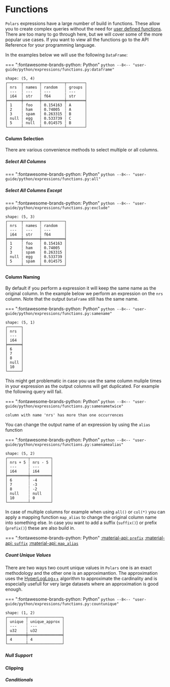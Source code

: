 # Functions

`Polars` expressions have a large number of build in functions. These allow you to create complex queries without the need for [user defined functions](user-defined-functions.md). There are too many to go through here, but we will cover some of the more popular use cases. If you want to view all the functions go to the API Reference for your programming language.

In the examples below we will use the following `DataFrame`:

=== ":fontawesome-brands-python: Python"
    ``` python
    --8<-- "user-guide/python/expressions/functions.py:dataframe"
    ```

```
shape: (5, 4)
┌──────┬───────┬──────────┬────────┐
│ nrs  ┆ names ┆ random   ┆ groups │
│ ---  ┆ ---   ┆ ---      ┆ ---    │
│ i64  ┆ str   ┆ f64      ┆ str    │
╞══════╪═══════╪══════════╪════════╡
│ 1    ┆ foo   ┆ 0.154163 ┆ A      │
│ 2    ┆ ham   ┆ 0.74005  ┆ A      │
│ 3    ┆ spam  ┆ 0.263315 ┆ B      │
│ null ┆ egg   ┆ 0.533739 ┆ C      │
│ 5    ┆ null  ┆ 0.014575 ┆ B      │
└──────┴───────┴──────────┴────────┘
```

#### Column Selection

There are various convenience methods to select multiple or all columns. 

##### Select All Columns

=== ":fontawesome-brands-python: Python"
    ``` python
    --8<-- "user-guide/python/expressions/functions.py:all"
    ```

##### Select All Columns Except

=== ":fontawesome-brands-python: Python"
    ``` python
    --8<-- "user-guide/python/expressions/functions.py:exclude"
    ```

```
shape: (5, 3)
┌──────┬───────┬──────────┐
│ nrs  ┆ names ┆ random   │
│ ---  ┆ ---   ┆ ---      │
│ i64  ┆ str   ┆ f64      │
╞══════╪═══════╪══════════╡
│ 1    ┆ foo   ┆ 0.154163 │
│ 2    ┆ ham   ┆ 0.74005  │
│ 3    ┆ spam  ┆ 0.263315 │
│ null ┆ egg   ┆ 0.533739 │
│ 5    ┆ spam  ┆ 0.014575 │
└──────┴───────┴──────────┘
```

#### Column Naming

By default if you perform a expression it will keep the same name as the original column. In the example below we perform an expression on the `nrs` column. Note that the output `DataFrame` still has the same name.

=== ":fontawesome-brands-python: Python"
    ``` python
    --8<-- "user-guide/python/expressions/functions.py:samename"
    ```

```
shape: (5, 1)
┌──────┐
│ nrs  │
│ ---  │
│ i64  │
╞══════╡
│ 6    │
│ 7    │
│ 8    │
│ null │
│ 10   │
└──────┘
```

This might get problematic in case you use the same column muliple times in your expression as the output columns will get duplicated. For example the following query will fail.

=== ":fontawesome-brands-python: Python"
    ``` python
    --8<-- "user-guide/python/expressions/functions.py:samenametwice"
    ```

```
column with name 'nrs' has more than one occurrences
```

You can change the output name of an expression by using the `alias` function 

=== ":fontawesome-brands-python: Python"
    ``` python
    --8<-- "user-guide/python/expressions/functions.py:samenamealias"
    ```

```
shape: (5, 2)
┌─────────┬─────────┐
│ nrs + 5 ┆ nrs - 5 │
│ ---     ┆ ---     │
│ i64     ┆ i64     │
╞═════════╪═════════╡
│ 6       ┆ -4      │
│ 7       ┆ -3      │
│ 8       ┆ -2      │
│ null    ┆ null    │
│ 10      ┆ 0       │
└─────────┴─────────┘
```

In case of multiple columns for example when using `all()` or `col(*)` you can apply a mapping function `map_alias`  to change the original column name into something else. In case you want to add a suffix (`suffix()`) or prefix (`prefix()`) these are also build in. 

=== ":fontawesome-brands-python: Python"
    [:material-api:  `prefix`](https://pola-rs.github.io/polars/py-polars/html/reference/expressions/api/polars.Expr.prefix.html)
    [:material-api:  `suffix`](https://pola-rs.github.io/polars/py-polars/html/reference/expressions/api/polars.Expr.suffix.html)
    [:material-api:  `map_alias`](https://pola-rs.github.io/polars/py-polars/html/reference/expressions/api/polars.Expr.map_alias.html)

##### Count Unique Values

There are two ways two count unique values in `Polars` one is an exact methodology and the other one is an approximantion. The approximation uses the [HyperLogLog++](https://en.wikipedia.org/wiki/HyperLogLog) algorithm to approximate the cardinality and is especially usefull for very large datasets where an approximation is good enough.


=== ":fontawesome-brands-python: Python"
    ``` python
    --8<-- "user-guide/python/expressions/functions.py:countunique"
    ```

```
shape: (1, 2)
┌────────┬───────────────┐
│ unique ┆ unique_approx │
│ ---    ┆ ---           │
│ u32    ┆ u32           │
╞════════╪═══════════════╡
│ 4      ┆ 4             │
└────────┴───────────────┘
```

##### Null Support


#### Clipping

##### Conditionals

